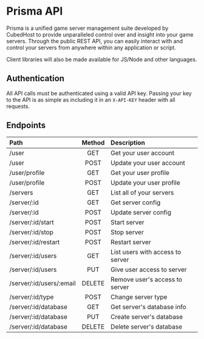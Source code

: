 # Prisma API
Prisma is a unified game server management suite developed by CubedHost to provide unparalleled control over and insight into your game servers. Through the public REST API, you can easily interact with and control your servers from anywhere within any application or script.

Client libraries will also be made available for JS/Node and other languages.

## Authentication
All API calls must be authenticated using a valid API key. Passing your key to the API is as simple as including it in an `X-API-KEY` header with all requests.

## Endpoints
| Path                     | Method | Description
| :----------------------- | :----: | :--- |
| /user                    | GET    | Get your user account
| /user                    | POST   | Update your user account
| /user/profile            | GET    | Get your user profile
| /user/profile            | POST   | Update your user profile
| /servers                 | GET    | List all of your servers
| /server/:id              | GET    | Get server config
| /server/:id              | POST   | Update server config
| /server/:id/start        | POST   | Start server
| /server/:id/stop         | POST   | Stop server
| /server/:id/restart      | POST   | Restart server
| /server/:id/users        | GET    | List users with access to server
| /server/:id/users        | PUT    | Give user access to server
| /server/:id/users/:email | DELETE | Remove user's access to server
| /server/:id/type         | POST   | Change server type
| /server/:id/database     | GET    | Get server's database info
| /server/:id/database     | PUT    | Create server's database
| /server/:id/database     | DELETE | Delete server's database

